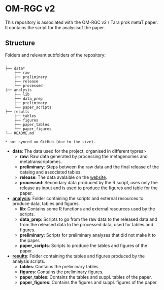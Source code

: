 # OM-RGC v2
This repository is associated with the OM-RGC v2 / Tara prok metaT paper. It contains the script for the analysisof the paper. 

## Structure

Folders and relevant subfolders of the repository:

```
.
├── data*
    ├── raw
    ├── preliminary
    ├── release
    └── processed
├── analysis
    ├── lib
    ├── data_prep
    ├── preliminary
    └── paper_scripts
├── results
    ├── tables
    ├── figures
    ├── paper_tables
    └── paper_figures
└── README.md 
 
* not synced on GitHub (due to the size).
```

* **data**: The data used for the project, organised in different typres>
	- **raw**: Raw data generated by processing the metagenomes and metatranscriptomes.
	- **preliminary**: Steps between the raw data and the final release of the catalog and associated tables.
	- **release**: The data avalaible on the [website](https://ocean-microbiome.org/).
	- **processed**: Secondary data produced by the R script, uses only the release as input and is used to produce the figures and table for the paper.
* [**analysis**](https://github.com/SushiLab/omrgc_v2_scripts/tree/master/analysis): Folder containing the scripts and external resources to produce data, tables and figures. 
	- **lib**: Contains some R functions and external resources used by the scripts.
	- **data_prep**: Scripts to go from the raw data to the released data and from the released data to the processed data, used for tables and figures. 
	- **preliminary**: Scripts for preliminary analyses that did not make it to the paper.
	- **paper_scripts**: Scripts to produce the tables and figures of the paper.
* [**results**](https://github.com/SushiLab/omrgc_v2_scripts/tree/master/results): Folder containing the tables and figures produced by the analysis scripts.
	- **tables**: Contains the preliminary tables. 
	- **figures**: Contains the preliminary figures.
	- **paper_tables**: Contains the tables and suppl. tables of the paper. 
	- **paper_figures**: Contains the figures and suppl. figures of the paper. 

